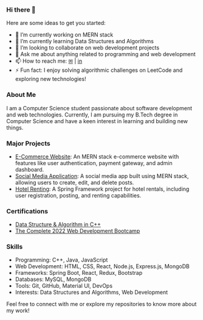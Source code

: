 ### Hi there 👋

Here are some ideas to get you started:

- 🔭 I’m currently working on MERN stack 
- 🌱 I’m currently learning Data Structures and Algorithms
- 👯 I’m looking to collaborate on web development projects
- 💬 Ask me about anything related to programming and web development
- 📫 How to reach me: [✉](mailto:priyanshubansal35@gmail.com) | [in](https://www.linkedin.com/in/priyanshu1101)
- ⚡ Fun fact: I enjoy solving algorithmic challenges on LeetCode and exploring new technologies!

### About Me

I am a Computer Science student passionate about software development and web technologies. Currently, I am pursuing my B.Tech degree in Computer Science and have a keen interest in learning and building new things.

### Major Projects

- [E-Commerce Website](https://github.com/priyanshu1101/E_Commerce_Website): An MERN stack e-commerce website with features like user authentication, payment gateway, and admin dashboard.
- [Social Media Application](https://github.com/priyanshu1101/Social-Media-Application-Mern-Stack-): A social media app built using MERN stack, allowing users to create, edit, and delete posts.
- [Hotel Renting](https://github.com/priyanshu1101/HotelRenting.git): A Spring Framework project for hotel rentals, including user registration, posting, and renting capabilities.

### Certifications

- [Data Structure & Algorithm in C++](https://online.codingblocks.com/certificates/CBOL-180087-7105)
- [The Complete 2022 Web Development Bootcamp](https://www.udemy.com/certificate/UC-37e9a6df-a42c-4bf7-b404-8854fec63012/)

### Skills

- Programming: C++, Java, JavaScript
- Web Development: HTML, CSS, React, Node.js, Express.js, MongoDB
- Frameworks: Spring Boot, React, Redux, Bootstrap
- Databases: MySQL, MongoDB
- Tools: Git, GitHub, Material UI, DevOps
- Interests: Data Structures and Algorithms, Web Development

Feel free to connect with me or explore my repositories to know more about my work!

